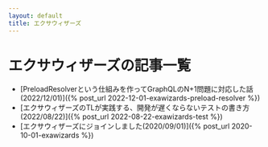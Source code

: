 ```yaml
---
layout: default
title: エクサウィザーズ
---
```

# エクサウィザーズの記事一覧

- [PreloadResolverという仕組みを作ってGraphQLのN+1問題に対応した話(2022/12/01)]({% post_url 2022-12-01-exawizards-preload-resolver %})
- [エクサウィザーズのTLが実践する、開発が遅くならないテストの書き方(2022/08/22)]({% post_url 2022-08-22-exawizards-test %})
- [エクサウィザーズにジョインしました(2020/09/01)]({% post_url 2020-10-01-exawizards %})
